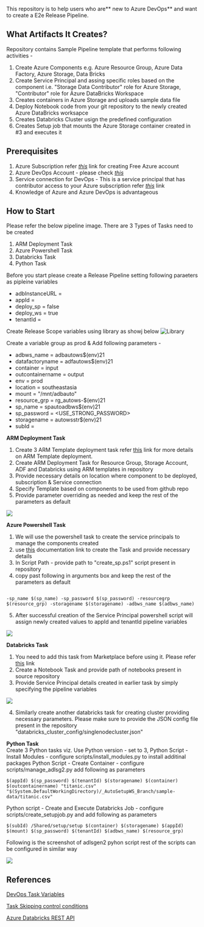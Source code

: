 This repository is to help users who are** new to Azure DevOps** and want to create a E2e Release Pipeline. 
## What Artifacts It Creates? ##
Repository contains Sample Pipeline template that performs following activities - 
1. Create Azure Components e.g. Azure Resource Group, Azure Data Factory, Azure Storage, Data Bricks
2. Create Service Principal and assing specific roles based on the component i.e. "Storage Data Contributor" role for Azure Storage, "Contributor" role for Azure DataBricks Workspace 
3. Creates containers in Azure Storage and uploads sample data file
4. Deploy Notebook code from your git repository to the newly created Azure DataBricks worksapce
5. Creates Databricks Cluster usign the predefined configuration
6. Creates Setup job that mounts the Azure Storage container created in #3 and executes it 

## Prerequisites ##
1. Azure Subscription refer [_this_](https://azure.microsoft.com/en-in/free/) link for creating Free Azure account
2. Azure DevOps Account -  please check [_this_](https://docs.microsoft.com/en-us/azure/devops/user-guide/sign-up-invite-teammates?view=azure-devops)
3. Service connection for DevOps - This is a service principal that has contributor access to your Azure subscription refer [_this_](https://docs.microsoft.com/en-us/azure/devops/pipelines/library/service-endpoints?view=azure-devops&tabs=yaml) link
4. Knowledge of Azure and Azure DevOps is advantageous 

## How to Start ##
Please refer the below pipeline image. There are 3 Types of Tasks need to be created
1. ARM Deployment Task
2. Azure Powershell Task
3. Databricks Task
4. Python Task

Before you start please create a Release Pipeline setting following paraeters as pipleine variables
* adbInstanceURL = <VALUE KEEP EMPTY>
* appId = <VALUE KEEP EMPTY>
* deploy_sp = false
* deploy_ws = true
* tenantId = <VALUE KEEP EMPTY>

Create Release Scope variables using library as showj below
![Library](imgs/library.png)

Create a variable group as prod & Add following parameters - 
* adbws_name = adbautows$(env)21
* datafactoryname = adfautows$(env)21
* container = input
* outcontainername = output
* env = prod
* location = southeastasia
* mount = "/mnt/adbauto"
* resource_grp = rg_autows-$(env)21
* sp_name = spautoadbws$(env)21
* sp_password = <USE_STRONG_PASSWORD>
* storagename = autowsstr$(env)21
* subId = <ID OF YOUR SUBSCRIPTION>

<b> ARM Deployment Task </b>
1. Create 3 ARM Template deployment task refer [this](https://github.com/microsoft/azure-pipelines-tasks/blob/master/Tasks/AzureResourceManagerTemplateDeploymentV3/README.md) link for more details on ARM Template deployment.
2. Create ARM Deployment Task for Resource Group, Storage Account, ADF and Databricks using ARM templates in repository  
3. Provide necessary details on location where component to be deployed, subscription & Service connection
4. Specify Template based on components to be used from github repo
5. Provide parameter overriding as needed and keep the rest of the parameters as default

![](imgs/arm_task.png)


<b> Azure Powershell Task </b>
1. We will use the powershell task to create the service principals to manage the components created
2. use [this](https://docs.microsoft.com/en-us/azure/devops/pipelines/tasks/deploy/azure-powershell?view=azure-devops) documentation link to create the Task and provide necessary details
3. In Script Path - provide path to "create_sp.ps1" script present in repository
4. copy past following in arguments box and keep the rest of the parameters as default

```

-sp_name $(sp_name) -sp_password $(sp_password) -resourcegrp $(resource_grp) -storagename $(storagename) -adbws_name $(adbws_name)

```
5. After successful creation of the Service Principal powershell script will assign newly created values to appId and tenantId pipeline variables

![](imgs/sp_task.png)


<b> Databricks Task </b>
1. You need to add this task from Marketplace before using it. Please refer [this](https://marketplace.visualstudio.com/items?itemName=DataThirstLtd.databricksDeployScriptsTasks) link
2. Create a Notebook Task and provide path of notebooks present in source repository
3. Provide Service Principal details created in earlier task by simply specifying the pipeline variables

 ![](imgs/db_nbtask.png)

4. Similarly create another databricks task for creating cluster providing necessary parameters. Please make sure to provide the JSON config file present in the repository "databricks_cluster_config/singlenodecluster.json"

<b> Python Task </b></br>
Create 3 Python tasks viz. Use Python version - set to 3, 
Python Script - Install Modules  - configure scripts/install_modules.py to install additinal packages
Python Script - Create Container - configure scripts/manage_adlsg2.py add following as parameters
```
$(appId) $(sp_password) $(tenantId) $(storagename) $(container) $(outcontainername) "titanic.csv" "$(System.DefaultWorkingDirectory)/_AutoSetupWS_Branch/sample-data/titanic.csv"
```
Python script - Create and Execute Databricks Job - configure scripts/create_setupjob.py and add following as parameters
```
$(subId) /Shared/setup/setup $(container) $(storagename) $(appId) $(mount) $(sp_password) $(tenantId) $(adbws_name) $(resource_grp)
```
Following is the screenshot of adlsgen2 pyhon script rest of the scripts can be configured in similar way

![](imgs/python_1.png)


## References ##

[DevOps Task Variables](https://docs.microsoft.com/en-us/azure/devops/pipelines/process/variables?view=azure-devops&tabs=yaml%2Cbatch#understand-variable-syntax)

[Task Skipping control conditions](https://docs.microsoft.com/en-us/azure/devops/pipelines/process/conditions?view=azure-devops&tabs=classic)

[Azure Databricks REST API](https://docs.microsoft.com/en-us/azure/databricks/dev-tools/api/latest/)